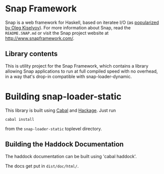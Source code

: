 Snap Framework
==============

Snap is a web framework for Haskell, based on iteratee I/O (as [popularized by
Oleg Kiselyov](http://okmij.org/ftp/Streams.html#iteratee)).  For more
information about Snap, read the `README.SNAP.md` or visit the Snap project
website at http://www.snapframework.com/.

## Library contents

This is utility project for the Snap Framework, which contains a
library allowing Snap applications to run at full compiled speed with
no overhead, in a way that's drop-in compatible with
snap-loader-dynamic.

Building snap-loader-static
===========================

This library is built using
[Cabal](http://www.haskell.org/cabal/) and
[Hackage](http://hackage.haskell.org/packages/hackage.html). Just run

    cabal install

from the `snap-loader-static` toplevel directory.


## Building the Haddock Documentation

The haddock documentation can be built using 'cabal haddock'.

The docs get put in `dist/doc/html/`.

